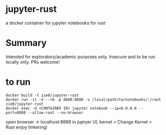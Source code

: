 # jupyter-rust
a docker container for jupyter notebooks for rust

# Summary

Intended for exploratory/academic purposes only. Insecure and to be run locally only. PRs welcome!

# to run

```
docker build -t zie0/jupyter-rust
docker run -it -d --rm -p 8888:8888 -v /local/path/to/notebooks/:/root zie0/jupyter-rust
docker exec -d <CONTAINER ID> jupyter notebook --ip=0.0.0.0 --port=8888 --allow-root --no-browser
```

open browser -> localhost:8888
in juptyer UI, kernel > Change Kernel > Rust
enjoy tinkering!